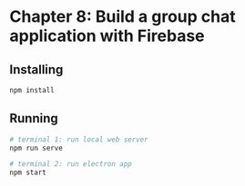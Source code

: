 # Chapter 8: Build a group chat application with Firebase

## Installing

```sh
npm install
```

## Running

```sh
# terminal 1: run local web server
npm run serve

# terminal 2: run electron app
npm start
```
